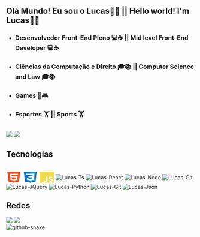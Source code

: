 ## Olá Mundo! Eu sou o Lucas👋🏻 || Hello world! I'm Lucas👋🏻

* ### Desenvolvedor Front-End Pleno :computer::coffee: || Mid level Front-End Developer :computer::coffee:
* ### Ciências da Computação e Direito :mortar_board::books: || Computer Science and Law :mortar_board::books:
* ### Games :space_invader::video_game:
* ### Esportes :weight_lifting: || Sports :weight_lifting:

##

  <div>
    <img height="180em" src="https://github-readme-stats.vercel.app/api?username=Nawsacul&theme=chartreuse-dark&include_all_commits=true&show_icons=true">
    <img height="180em" src="https://github-readme-stats.vercel.app/api/top-langs/?username=Nawsacul&theme=chartreuse-dark&layout=compact">
  </div>

## Tecnologias
  
<div style="display: inline_block"><br>
  <img align="center" alt="Lucas-HTML" height="30" width="40" src="https://raw.githubusercontent.com/devicons/devicon/master/icons/html5/html5-original.svg">
  <img align="center" alt="Lucas-CSS" height="30" width="40" src="https://raw.githubusercontent.com/devicons/devicon/master/icons/css3/css3-original.svg">
  <img align="center" alt="Lucas-Js" height="30" width="40" src="https://raw.githubusercontent.com/devicons/devicon/master/icons/javascript/javascript-plain.svg">
  <img align="center" alt="Lucas-Ts" height="30" width="40" src="https://cdn.jsdelivr.net/gh/devicons/devicon@latest/icons/typescript/typescript-original.svg">
  <img align="center" alt="Lucas-React" height="30" width="40" src="https://cdn.jsdelivr.net/gh/devicons/devicon/icons/react/react-original.svg">
  <img align="center" alt="Lucas-Node" height="30" width="40" src="https://cdn.jsdelivr.net/gh/devicons/devicon@latest/icons/nodejs/nodejs-original-wordmark.svg">          
  <img align="center" alt="Lucas-Git" height="30" width="40" src="https://cdn.jsdelivr.net/gh/devicons/devicon/icons/bootstrap/bootstrap-original.svg">
  <img align="center" alt="Lucas-JQuery" height="30" width="40" src="https://cdn.jsdelivr.net/gh/devicons/devicon/icons/jquery/jquery-plain-wordmark.svg">
  <img align="center" alt="Lucas-Python" height="30" width="40" src="https://cdn.jsdelivr.net/gh/devicons/devicon@latest/icons/php/php-original.svg">
  <img align="center" alt="Lucas-Git" height="30" width="40" src="https://cdn.jsdelivr.net/gh/devicons/devicon@latest/icons/json/json-original.svg">
  <img align="center" alt="Lucas-Json" height="30" width="40" src="https://cdn.jsdelivr.net/gh/devicons/devicon/icons/git/git-original.svg">
</div>

  ## Redes
  
  <div>
    <a href = "mailto:lucaswan09@gmail.com" target="_blank"><img src="https://img.shields.io/badge/Gmail-D14836?style=for-the-badge&logo=gmail&logoColor=white"></a>
    <a href="https://www.linkedin.com/in/lucas-w-queiroz" target="_blank"><img src="https://img.shields.io/badge/-LinkedIn-%230077B5?style=for-the-badge&logo=linkedin&logoColor=white"></a>
  </div>
  
<picture>
  <source media="(prefers-color-scheme: dark)" srcset="https://raw.githubusercontent.com/Nawsacul/nawsacul/output/github-contribution-grid-snake-dark.svg">
  <source media="(prefers-color-scheme: light)" srcset="https://raw.githubusercontent.com/Nawsacul/nawsacul/output/github-contribution-grid-snake.svg">
  <img alt="github-snake" src="github-snake.svg">
</picture>
